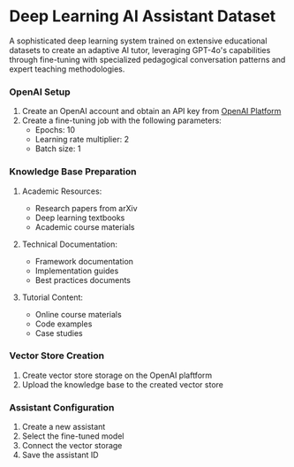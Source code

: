 # Deep Learning AI Assistant Dataset

A sophisticated deep learning system trained on extensive educational datasets to create an adaptive AI tutor, leveraging GPT-4o's capabilities through fine-tuning with specialized pedagogical conversation patterns and expert teaching methodologies.

### OpenAI Setup

1. Create an OpenAI account and obtain an API key from [OpenAI Platform](https://platform.openai.com/)
2. Create a fine-tuning job with the following parameters:
   - Epochs: 10
   - Learning rate multiplier: 2
   - Batch size: 1

### Knowledge Base Preparation
1. Academic Resources:
   - Research papers from arXiv
   - Deep learning textbooks
   - Academic course materials

2. Technical Documentation:
   - Framework documentation
   - Implementation guides
   - Best practices documents

3. Tutorial Content:
   - Online course materials
   - Code examples
   - Case studies

### Vector Store Creation
1. Create vector store storage on the OpenAI plaftform
2. Upload the knowledge base to the created vector store

### Assistant Configuration
1. Create a new assistant
2. Select the fine-tuned model
3. Connect the vector storage
4. Save the assistant ID

